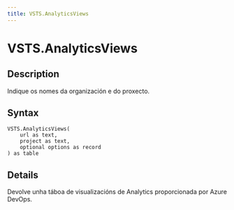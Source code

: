 ```yaml
---
title: VSTS.AnalyticsViews
---
```


# VSTS.AnalyticsViews


## Description

Indique os nomes da organización e do proxecto.


## Syntax

```powerquery
VSTS.AnalyticsViews(
    url as text,
    project as text,
    optional options as record
) as table
```


## Details

Devolve unha táboa de visualizacións de Analytics proporcionada por Azure DevOps.


